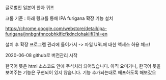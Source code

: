 글로벌인 일본어 한자 퀴즈

크롬 기준 : 아래 링크를 통해 IPA furigana 확장 기능 설치

https://chrome.google.com/webstore/detail/ipa-furigana/jnnbgnfnncobhklficfkdnclohaklifi?hl=en

설치 후 확장 프로그램 관리에 들어가서 -> 파일 URL에 대한 액세스 허용 체크!

2020-06-08 github로 버전관리 시작

한국어 뜻은 html 소스코드 안에 주석처리 되어있습니다.
아직 요미가나, 한국어 뜻을 보여주는 기능은 구현되어 있지 않습니다.
기능 추가되는대로 배포하도록 해보갔으